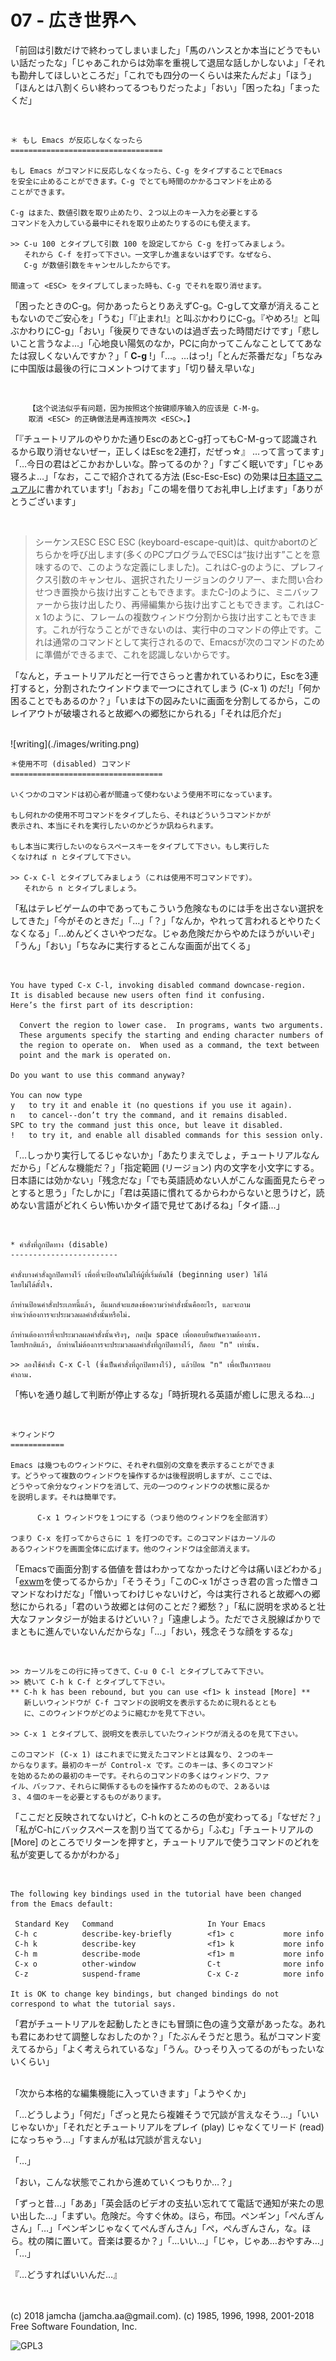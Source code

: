

# 07 - 広き世界へ

「前回は引数だけで終わってしまいました」「馬のハンスとか本当にどうでもいい話だったな」「じゃあこれからは効率を重視して退屈な話しかしないよ」「それも勘弁してほしいところだ」「これでも四分の一くらいは来たんだよ」「ほう」「ほんとは八割くらい終わってるつもりだったよ」「おい」「困ったね」「まったくだ」  

<br>  

    ＊ もし Emacs が反応しなくなったら
    ==================================
    
    もし Emacs がコマンドに反応しなくなったら、C-g をタイプすることでEmacs
    を安全に止めることができます。C-g でとても時間のかかるコマンドを止める
    ことができます。
    
    C-g はまた、数値引数を取り止めたり、２つ以上のキー入力を必要とする
    コマンドを入力している最中にそれを取り止めたりするのにも使えます。
    
    >> C-u 100 とタイプして引数 100 を設定してから C-g を打ってみましょう。
       それから C-f を打って下さい。一文字しか進まないはずです。なぜなら、
       C-g が数値引数をキャンセルしたからです。
    
    間違って <ESC> をタイプしてしまった時も、C-g でそれを取り消せます。

「困ったときのC-g。何かあったらとりあえずC-g。C-gして文章が消えることもないのでご安心を」「うむ」「『止まれ!』と叫ぶかわりにC-g。『やめろ!』と叫ぶかわりにC-g」「おい」「後戻りできないのは過ぎ去った時間だけです」「悲しいこと言うなよ…」「心地良い陽気のなか，PCに向かってこんなことしててあなたは寂しくないんですか？」「 **C-g** !」「…。…はっ!」「とんだ茶番だな」「ちなみに中国版は最後の行にコメントつけてます」「切り替え早いな」  

<br>  

        【这个说法似乎有问题，因为按照这个按键顺序输入的应该是 C-M-g。
        取消 <ESC> 的正确做法是再连按两次 <ESC>。】  

「『チュートリアルのやりかた通りEscのあとC-g打ってもC-M-gって認識されるから取り消せないぜー，正しくはEscを2連打，だぜっ☆』 …って言ってます」「…今日の君はどこかおかしいな。酔ってるのか？」「すごく眠いです」「じゃあ寝ろよ…」「なお，ここで紹介されてる方法 (Esc-Esc-Esc) の効果は[日本語マニュアル](https://ayatakesi.github.io/emacs/26.1/html/Quitting.html#Quitting)に書かれています!」「おお」「この場を借りてお礼申し上げます」「ありがとうございます」  

<br>  

> シーケンスESC ESC ESC (keyboard-escape-quit)は、quitかabortのどちらかを呼び出します(多くのPCプログラムでESCは“抜け出す”ことを意味するので、このような定義にしました)。これはC-gのように、プレフィクス引数のキャンセル、選択されたリージョンのクリアー、また問い合わせつき置換から抜け出すこともできます。またC-]のように、ミニバッファーから抜け出したり、再帰編集から抜け出すこともできます。これはC-x 1のように、フレームの複数ウィンドウ分割から抜け出すこともできます。これが行なうことができないのは、実行中のコマンドの停止です。これは通常のコマンドとして実行されるので、Emacsが次のコマンドのために準備ができるまで、これを認識しないからです。  

「なんと，チュートリアルだと一行でさらっと書かれているわりに，Escを3連打すると，分割されたウインドウまで一つにされてしまう (C-x 1) のだ!」「何か困ることでもあるのか？」「いまは下の図みたいに画面を分割してるから，このレイアウトが破壊されると故郷への郷愁にかられる」「それは厄介だ」  

<br>  
![writing](./images/writing.png)  

<br>  

    ＊使用不可 (disabled) コマンド
    ==================================
    
    いくつかのコマンドは初心者が間違って使わないよう使用不可になっています。
    
    もし何れかの使用不可コマンドをタイプしたら、それはどういうコマンドかが
    表示され、本当にそれを実行したいのかどうか訊ねられます。
    
    もし本当に実行したいのならスペースキーをタイプして下さい。もし実行した
    くなければ n とタイプして下さい。
    
    >> C-x C-l とタイプしてみましょう（これは使用不可コマンドです）。
       それから n とタイプしましょう。

「私はテレビゲームの中であってもこういう危険なものには手を出さない選択をしてきた」「今がそのときだ」「…」「？」「なんか，やれって言われるとやりたくなくなる」「…めんどくさいやつだな。じゃあ危険だからやめたほうがいいぞ」「うん」「おい」「ちなみに実行するとこんな画面が出てくる」  

<br>  

    You have typed C-x C-l, invoking disabled command downcase-region.
    It is disabled because new users often find it confusing.
    Here’s the first part of its description:
    
      Convert the region to lower case.  In programs, wants two arguments.
      These arguments specify the starting and ending character numbers of
      the region to operate on.  When used as a command, the text between
      point and the mark is operated on.
    
    Do you want to use this command anyway?
    
    You can now type
    y   to try it and enable it (no questions if you use it again).
    n   to cancel--don’t try the command, and it remains disabled.
    SPC to try the command just this once, but leave it disabled.
    !   to try it, and enable all disabled commands for this session only.

「…しっかり実行してるじゃないか」「あたりまえでしょ，チュートリアルなんだから」「どんな機能だ？」「指定範囲 (リージョン) 内の文字を小文字にする。日本語には効かない」「残念だな」「でも英語読めない人がこんな画面見たらぞっとすると思う」「たしかに」「君は英語に慣れてるからわからないと思うけど，読めない言語がどれくらい怖いかタイ語で見せてあげるね」「タイ語…」  

<br>  

    * คำสั่งที่ถูกปิดทาง (disable)
    ------------------------
    
    คำสั่งบางคำสั่งถูกปิดทางไว้ เพื่อที่จะป้องกันไม่ให้ผู้ที่เริ่มต้นใช้ (beginning user) ใช้ได้
    โดยไม่ได้ตั้งใจ.
    
    ถ้าท่านป้อนคำสั่งประเภทนี้แล้ว, อีแมกส์จะแสดงข้อความว่าคำสั่งนั้นคืออะไร, และจะถาม
    ท่านว่าต้องการจะประมวลผลคำสั่งนั้นหรือไม่.
    
    ถ้าท่านต้องการที่จะประมวลผลคำสั่งนั้นจริงๆ, กดปุ่ม space เพื่อตอบยืนยันความต้องการ.
    โดยปรกติแล้ว, ถ้าท่านไม่ต้องการจะประมวลผลคำสั่งที่ถูกปิดทางไว้, ก็ตอบ "n" เท่านั้น.
    
    >> ลองใช้คำสั่ง C-x C-l (ซึ่งเป็นคำสั่งที่ถูกปิดทางไว้), แล้วป้อน "n" เพื่อเป็นการตอบ
    คำถาม.

「怖いを通り越して判断が停止するな」「時折現れる英語が癒しに思えるね…」  

<br>  

    ＊ウィンドウ
    ============
    
    Emacs は幾つものウィンドウに、それぞれ個別の文章を表示することができま
    す。どうやって複数のウィンドウを操作するかは後程説明しますが、ここでは、
    どうやって余分なウィンドウを消して、元の一つのウィンドウの状態に戻るか
    を説明します。それは簡単です。
    
          C-x 1	ウィンドウを１つにする（つまり他のウィンドウを全部消す）
    
    つまり C-x を打ってからさらに 1 を打つのです。このコマンドはカーソルの
    あるウィンドウを画面全体に広げます。他のウィンドウは全部消えます。

「Emacsで画面分割する価値を昔はわかってなかったけど今は痛いほどわかる」「[exwm](https://github.com/ch11ng/exwm/wiki)を使ってるからか」「そうそう」「このC-x 1がさっき君の言った憎きコマンドなわけだな」「憎いってわけじゃないけど，今は実行されると故郷への郷愁にかられる」「君のいう故郷とは何のことだ？郷愁？」「私に説明を求めると壮大なファンタジーが始まるけどいい？」「遠慮しよう。ただでさえ脱線ばかりでまともに進んでいないんだからな」「…」「おい，残念そうな顔をするな」  

<br>  

    >> カーソルをこの行に持ってきて、C-u 0 C-l とタイプしてみて下さい。
    >> 続いて C-h k C-f とタイプして下さい。
    ** C-h k has been rebound, but you can use <f1> k instead [More] **
       新しいウィンドウが C-f コマンドの説明文を表示するために現れるととも
       に、このウィンドウがどのように縮むかを見て下さい。
    
    >> C-x 1 とタイプして、説明文を表示していたウィンドウが消えるのを見て下さい。
    
    このコマンド (C-x 1) はこれまでに覚えたコマンドとは異なり、２つのキー
    からなります。最初のキーが Control-x です。このキーは、多くのコマンド
    を始めるための最初のキーです。それらのコマンドの多くはウィンドウ、ファ
    イル、バッファ、それらに関係するものを操作するためのもので、２あるいは
    ３、４個のキーを必要とするものがあります。

「ここだと反映されてないけど，C-h kのところの色が変わってる」「なぜだ？」「私がC-hにバックスペースを割り当ててるから」「ふむ」「チュートリアルの [More] のところでリターンを押すと，チュートリアルで使うコマンドのどれを私が変更してるかがわかる」  

<br>  

    The following key bindings used in the tutorial have been changed
    from the Emacs default:
    
     Standard Key   Command                     In Your Emacs   
     C-h c          describe-key-briefly        <f1> c           more info
     C-h k          describe-key                <f1> k           more info
     C-h m          describe-mode               <f1> m           more info
     C-x o          other-window                C-t              more info
     C-z            suspend-frame               C-x C-z          more info
    
    It is OK to change key bindings, but changed bindings do not
    correspond to what the tutorial says.

「君がチュートリアルを起動したときにも冒頭に色の違う文章があったな。あれも君にあわせて調整しなおしたのか？」「たぶんそうだと思う。私がコマンド変えてるから」「よく考えられているな」「うん。ひっそり入ってるのがもったいないくらい」  

<br>  
「次から本格的な編集機能に入っていきます」「ようやくか」  

「…どうしよう」「何だ」「ざっと見たら複雑そうで冗談が言えなそう…」「いいじゃないか」「それだとチュートリアルをプレイ (play) じゃなくてリード (read) になっちゃう…」「すまんが私は冗談が言えない」  

「…」  

「おい，こんな状態でこれから進めていくつもりか…？」  

「ずっと昔…」「ああ」「英会話のビデオの支払い忘れてて電話で通知が来たの思い出した…」「まずい。危険だ。今すぐ休め。ほら，布団。ペンギン」「ぺんぎんさん」「…」「ペンギンじゃなくてぺんぎんさん」「ぺ，ぺんぎんさん，な。ほら。枕の隣に置いて。音楽は要るか？」「…いい…」「じゃ，じゃあ…おやすみ…」「…」  

『…どうすればいいんだ…』  

<br>  
<br>  
(c) 2018 jamcha (jamcha.aa@gmail.com). (c) 1985, 1996, 1998, 2001-2018 Free Software Foundation, Inc.  

![GPL3](https://www.gnu.org/graphics/gplv3-88x31.png)  

